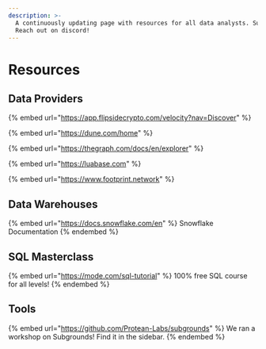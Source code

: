 ```yaml
---
description: >-
  A continuously updating page with resources for all data analysts. Suggestion?
  Reach out on discord!
---
```


# Resources

## Data Providers

{% embed url="https://app.flipsidecrypto.com/velocity?nav=Discover" %}

{% embed url="https://dune.com/home" %}

{% embed url="https://thegraph.com/docs/en/explorer" %}

{% embed url="https://luabase.com" %}

{% embed url="https://www.footprint.network" %}

## Data Warehouses

{% embed url="https://docs.snowflake.com/en" %}
Snowflake Documentation
{% endembed %}

## SQL Masterclass

{% embed url="https://mode.com/sql-tutorial" %}
100% free SQL course for all levels!
{% endembed %}

## Tools

{% embed url="https://github.com/Protean-Labs/subgrounds" %}
We ran a workshop on Subgrounds! Find it in the sidebar.
{% endembed %}
